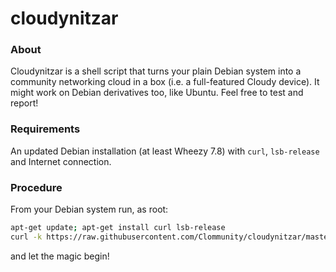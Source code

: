 # cloudynitzar

### About
Cloudynitzar is a shell script that turns your plain Debian system into a community networking cloud in a box (i.e. a full-featured Cloudy device). It might work on Debian derivatives too, like Ubuntu. Feel free to test and report!

### Requirements
An updated Debian installation (at least Wheezy 7.8) with `curl`, `lsb-release` and Internet connection.

### Procedure
From your Debian system run, as root:

````sh
apt-get update; apt-get install curl lsb-release
curl -k https://raw.githubusercontent.com/Clommunity/cloudynitzar/master/cloudynitzar.sh | bash -
````

and let the magic begin!

